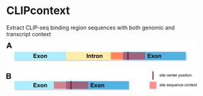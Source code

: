 # CLIPcontext
Extract CLIP-seq binding region sequences with both genomic and transcript context


<img src="doc/figures/gen_tr_context.png" alt="Site with genomic and transcript context"
	title="Site with genomic and transcript context" width="500" />
